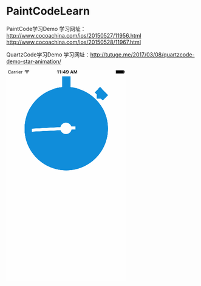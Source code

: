 # PaintCodeLearn
PaintCode学习Demo
学习网址：http://www.cocoachina.com/ios/20150527/11956.html
http://www.cocoachina.com/ios/20150528/11967.html

QuartzCode学习Demo
学习网址：http://tutuge.me/2017/03/08/quartzcode-demo-star-animation/

![demo演示](https://github.com/vincent-cihan/paintCodeLearn/blob/master/paintCodeLearn.gif)  
